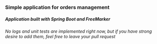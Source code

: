 ### Simple application for orders management

##### Application built with Spring Boot and FreeMarker

###### No logs and unit tests are implemented right now, but if you have strong desire to add them, feel free to leave your pull request

